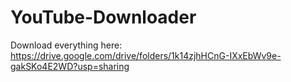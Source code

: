 # YouTube-Downloader

Download everything here: https://drive.google.com/drive/folders/1k14zjhHCnG-IXxEbWv9e-gakSKo4E2WD?usp=sharing
